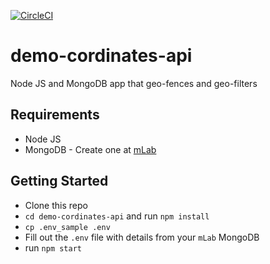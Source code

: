 [![CircleCI](https://circleci.com/gh/musale/demo-cordinates-api.svg?style=svg)](https://circleci.com/gh/musale/demo-cordinates-api)
# demo-cordinates-api

Node JS and MongoDB app that geo-fences and geo-filters

## Requirements
* Node JS
* MongoDB - Create one at [mLab](https://mlab.com)

## Getting Started
* Clone this repo
* `cd demo-cordinates-api` and run `npm install`
* `cp .env_sample .env`
* Fill out the `.env` file with details from your `mLab` MongoDB
* run `npm start`
